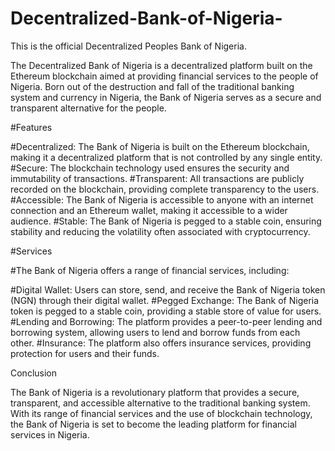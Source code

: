 # Decentralized-Bank-of-Nigeria-
This is the official Decentralized Peoples Bank of Nigeria.


The Decentralized Bank of Nigeria is a decentralized platform built on the Ethereum blockchain aimed at providing financial services to the people of Nigeria. Born out of the destruction and fall of the traditional banking system and currency in Nigeria, the Bank of Nigeria serves as a secure and transparent alternative for the people.

#Features

#Decentralized: The Bank of Nigeria is built on the Ethereum blockchain, making it a decentralized platform that is not controlled by any single entity.
#Secure: The blockchain technology used ensures the security and immutability of transactions.
#Transparent: All transactions are publicly recorded on the blockchain, providing complete transparency to the users.
#Accessible: The Bank of Nigeria is accessible to anyone with an internet connection and an Ethereum wallet, making it accessible to a wider audience.
#Stable: The Bank of Nigeria is pegged to a stable coin, ensuring stability and reducing the volatility often associated with cryptocurrency.

#Services

#The Bank of Nigeria offers a range of financial services, including:

#Digital Wallet: Users can store, send, and receive the Bank of Nigeria token (NGN) through their digital wallet.
#Pegged Exchange: The Bank of Nigeria token is pegged to a stable coin, providing a stable store of value for users.
#Lending and Borrowing: The platform provides a peer-to-peer lending and borrowing system, allowing users to lend and borrow funds from each other.
#Insurance: The platform also offers insurance services, providing protection for users and their funds.



Conclusion

The Bank of Nigeria is a revolutionary platform that provides a secure, transparent, and accessible alternative to the traditional banking system. With its range of financial services and the use of blockchain technology, the Bank of Nigeria is set to become the leading platform for financial services in Nigeria.
